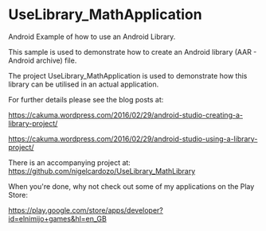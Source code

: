 # UseLibrary_MathApplication
Android Example of how to use an Android Library.

This sample is used to demonstrate how to create an Android library (AAR - Android archive) file.

The project UseLibrary_MathApplication is used to demonstrate how this library can be utilised in an actual application.

For further details please see the blog posts at:

https://cakuma.wordpress.com/2016/02/29/android-studio-creating-a-library-project/

https://cakuma.wordpress.com/2016/02/29/android-studio-using-a-library-project/


There is an accompanying project at:
https://github.com/nigelcardozo/UseLibrary_MathLibrary


When you're done, why not check out some of my applications on the Play Store:

https://play.google.com/store/apps/developer?id=elnimijo+games&hl=en_GB

